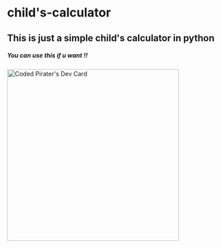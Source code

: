 # child's-calculator


## This is just a simple child's calculator in python ##

##### You can use this if u want !! 


<a href="https://app.daily.dev/CodedPirater"><img src="https://api.daily.dev/devcards/7c45dbf4b9fc415fa05c2421660089c7.png?r=u8g" width="400" alt="Coded Pirater's Dev Card"/></a>
